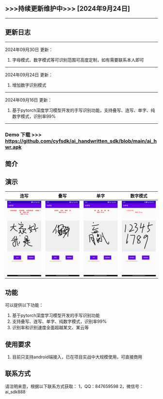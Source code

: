 ## >>>持续更新维护中>>> [2024年9月24日]
---
## 更新日志

---
2024年09月30日 更新：
1. 字母模式、数字模式等可识别范围可高度定制，如有需要联系本人即可

---
2024年09月24日 更新：
1. 增加数字识别模式

---
2024年09月16日 更新：
1. 基于pytorch深度学习模型开发的手写识别功能，支持叠写、连写、单字、纯数字模式，识别率99%

---

### Demo 下载 >>> https://github.com/cyfsdk/ai_handwritten_sdk/blob/main/ai_hwr.apk

## 简介

## **演示**

| 连写            | 叠写            | 单字            | 数字模式            |
|---------------|---------------|---------------|-----------------|
| ![](./行写.jpg) | ![](./叠写.jpg) | ![](./单字.jpg) | ![](./数字模式.jpg) |


## 功能

可以提供以下功能：
1. 基于pytorch深度学习模型开发的手写识别功能
2. 支持叠写、连写、单字、纯数字模式，识别率99%
3. 识别率和识别速度全面超越某文、某云等


## 使用要求

1. 目前只支持android端接入，已在项目实战中大规模使用，可直接商用


## 联系方式

请注明来意，根据以下联系方式获取：
1，QQ：847659598
2，微信号：ai_sdk888
